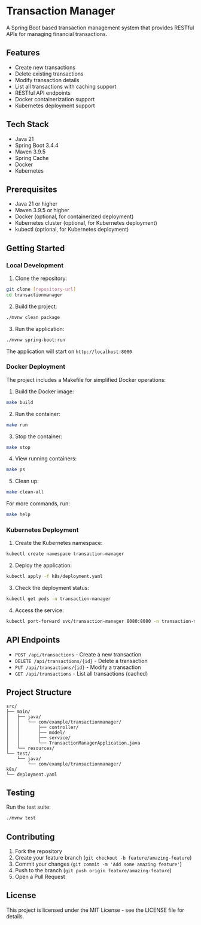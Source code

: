 # Transaction Manager

A Spring Boot based transaction management system that provides RESTful APIs for managing financial transactions.

## Features

- Create new transactions
- Delete existing transactions
- Modify transaction details
- List all transactions with caching support
- RESTful API endpoints
- Docker containerization support
- Kubernetes deployment support

## Tech Stack

- Java 21
- Spring Boot 3.4.4
- Maven 3.9.5
- Spring Cache
- Docker
- Kubernetes

## Prerequisites

- Java 21 or higher
- Maven 3.9.5 or higher
- Docker (optional, for containerized deployment)
- Kubernetes cluster (optional, for Kubernetes deployment)
- kubectl (optional, for Kubernetes deployment)

## Getting Started

### Local Development

1. Clone the repository:
```bash
git clone [repository-url]
cd transactionmanager
```

2. Build the project:
```bash
./mvnw clean package
```

3. Run the application:
```bash
./mvnw spring-boot:run
```

The application will start on `http://localhost:8080`

### Docker Deployment

The project includes a Makefile for simplified Docker operations:

1. Build the Docker image:
```bash
make build
```

2. Run the container:
```bash
make run
```

3. Stop the container:
```bash
make stop
```

4. View running containers:
```bash
make ps
```

5. Clean up:
```bash
make clean-all
```

For more commands, run:
```bash
make help
```

### Kubernetes Deployment

1. Create the Kubernetes namespace:
```bash
kubectl create namespace transaction-manager
```

2. Deploy the application:
```bash
kubectl apply -f k8s/deployment.yaml
```

3. Check the deployment status:
```bash
kubectl get pods -n transaction-manager
```

4. Access the service:
```bash
kubectl port-forward svc/transaction-manager 8080:8080 -n transaction-manager
```

## API Endpoints

- `POST /api/transactions` - Create a new transaction
- `DELETE /api/transactions/{id}` - Delete a transaction
- `PUT /api/transactions/{id}` - Modify a transaction
- `GET /api/transactions` - List all transactions (cached)

## Project Structure

```
src/
├── main/
│   ├── java/
│   │   └── com/example/transactionmanager/
│   │       ├── controller/
│   │       ├── model/
│   │       ├── service/
│   │       └── TransactionManagerApplication.java
│   └── resources/
└── test/
    └── java/
        └── com/example/transactionmanager/
k8s/
└── deployment.yaml
```

## Testing

Run the test suite:
```bash
./mvnw test
```

## Contributing

1. Fork the repository
2. Create your feature branch (`git checkout -b feature/amazing-feature`)
3. Commit your changes (`git commit -m 'Add some amazing feature'`)
4. Push to the branch (`git push origin feature/amazing-feature`)
5. Open a Pull Request

## License

This project is licensed under the MIT License - see the LICENSE file for details. 